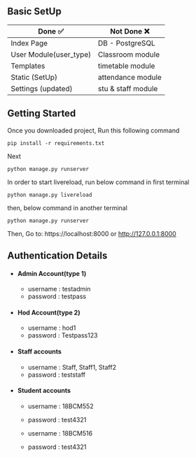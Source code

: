 ## **Basic SetUp**

| Done ✅                 | Not Done  ❌        |
| ---------------------- | ------------------ |
| Index  Page            | DB - PostgreSQL    |
| User Module(user_type) | Classroom module   |
| Templates              | timetable module   |
| Static (SetUp)         | attendance module  |
| Settings (updated)     | stu & staff module |

## **Getting Started**

Once you downloaded project, Run this following command
```
pip install -r requirements.txt
```
Next
```
python manage.py runserver
```
In order to start livereload, run below command in first terminal
```
python manage.py livereload
```
then, below command in another terminal
```
python manage.py runserver
```
Then, Go to: https://localhost:8000 or http://127.0.0.1:8000

## **Authentication Details**
 - #### Admin Account(type 1)
    - username : testadmin
    - password : testpass
 - #### Hod Account(type 2)
    - username : hod1
    - password : Testpass123
    
 - #### Staff accounts
    - username : Staff, Staff1, Staff2
    - password : teststaff

 - #### Student accounts
    - username : 18BCM552	
    - password : test4321

    - username : 18BCM516
    - password : test4321
